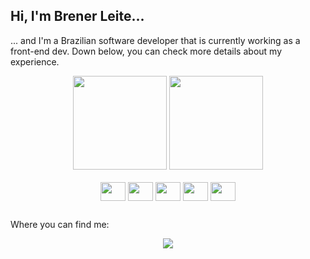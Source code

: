 <h2>Hi, I'm Brener Leite...</h2>
<p>... and I'm a Brazilian software developer that is currently working as a front-end dev. Down below, you can check more details about my experience.</p>
<div align="center">
  <img height="150em" src="https://github-readme-stats.vercel.app/api?username=brener-leite&show_icons=true&theme=gotham&include_all_commits=true&count_private=true" />
  <img height="150em" src="https://github-readme-stats.vercel.app/api/top-langs?username=brener-leite&theme=gotham&layout=compact&langs_count=6" />
</div>
<div align="center"><br />
  <img align="center" height="30" width="40" src="https://cdn.jsdelivr.net/gh/devicons/devicon/icons/javascript/javascript-plain.svg">
  <img align="center" height="30" width="40" src="https://cdn.jsdelivr.net/gh/devicons/devicon/icons/react/react-original.svg">
  <img align="center" height="30" width="40" src="https://cdn.jsdelivr.net/gh/devicons/devicon/icons/typescript/typescript-plain.svg">
  <img align="center" height="30" width="40" src="https://cdn.jsdelivr.net/gh/devicons/devicon/icons/nextjs/nextjs-original.svg">
  <img align="center" height="30" width="40" src="https://cdn.jsdelivr.net/gh/devicons/devicon/icons/dot-net/dot-net-original-wordmark.svg">
  <br />
</div>

##

<p>Where you can find me:</p>
<div align="center">
  <a href="https://www.linkedin.com/in/brener-leite/"><img src="https://img.shields.io/badge/LinkedIn-0077B5?style=for-the-badge&logo=linkedin&logoColor=white" /></a>
  
</div>
